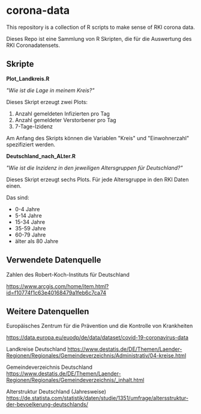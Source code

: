# corona-data
This repository is a collection of R scripts to make sense of RKI corona data.

Dieses Repo ist eine Sammlung von R Skripten, die für die Auswertung des RKI Coronadatensets.

## Skripte
**Plot_Landkreis.R**

*"Wie ist die Lage in meinem Kreis?"*

Dieses Skript erzeugt zwei Plots:

1. Anzahl gemeldeten Infizierten pro Tag
2. Anzahl gemeldeter Verstorbener pro Tag
3. 7-Tage-Izidenz

Am Anfang des Skripts können die Variablen "Kreis" und "Einwohnerzahl" spezifiziert werden.

**Deutschland_nach_ALter.R**

*"Wie ist die Inzidenz in den jeweiligen Altersgruppen für Deutschland?"*

Dieses Skript erzeugt sechs Plots. Für jede Altersgruppe in den RKI Daten einen.

Das sind:

- 0-4 Jahre
- 5-14 Jahre
- 15-34 Jahre
- 35-59 Jahre
- 60-79 Jahre
- älter als 80 Jahre

## Verwendete Datenquelle
Zahlen des Robert-Koch-Instituts für Deutschland

https://www.arcgis.com/home/item.html?id=f10774f1c63e40168479a1feb6c7ca74


## Weitere Datenquellen
Europäisches Zentrum für die Prävention und die Kontrolle von Krankheiten

https://data.europa.eu/euodp/de/data/dataset/covid-19-coronavirus-data

Landkreise Deutschland
https://www.destatis.de/DE/Themen/Laender-Regionen/Regionales/Gemeindeverzeichnis/Administrativ/04-kreise.html

Gemeindeverzeichnis Deutschland
https://www.destatis.de/DE/Themen/Laender-Regionen/Regionales/Gemeindeverzeichnis/_inhalt.html

Alterstruktur Deutschland (Jahresweise)
https://de.statista.com/statistik/daten/studie/1351/umfrage/altersstruktur-der-bevoelkerung-deutschlands/
